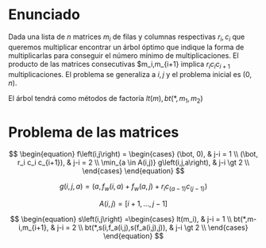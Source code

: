 # Enunciado

Dada una lista de $n$ matrices $m_i$ de filas y columnas respectivas $r_i,c_i$ que queremos multiplicar encontrar un árbol óptimo que indique la forma de multiplicarlas para conseguir el número mínimo de multiplicaciones. El producto de las matrices consecutivas $m_i,m_{i+1} implica $r_i c_i c_{i+1}$ multiplicaciones. El problema se generaliza a $i,j$ y el problema inicial es $(0,n)$.

El árbol tendrá como métodos de factoría $lt(m), bt(*,m_1,m_2)$


# Problema de las matrices 

$$
\begin{equation}
f\left(i,j\right) = \begin{cases}
(\bot, 0), & j-i = 1 \\
(\bot, r_i c_i c_{i+1}), & j-i = 2  \\
\min_{a \in A(i,j)} g\left(i,j,a\right), & j-i \gt 2 \\
\end{cases}
\end{equation}
$$

$$
\begin{equation}
g\left(i,j,a\right) = (a,f_{w}\left(i,a\right)+f_{w}\left(a,j\right)+r_i c_(a-1) c_(j-1))
\end{equation}
$$

$$
\begin{equation}
A\left(i,j\right) = [i+1,...,j-1]
\end{equation}
$$

$$
\begin{equation}
s\left(i,j\right) =\begin{cases}
lt(m_i), & j-i = 1 \\
bt(*,m-i,m_{i+1}, & j-i = 2 \\
bt(*,s(i,f_a(i,j),s(f_a(i,j),j)), & j-i \gt 2 \\
\end{cases}
\end{equation}
$$
